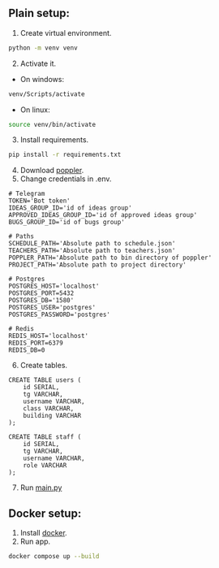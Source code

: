 ## Plain setup:

1. Create virtual environment.
```bash
python -m venv venv
```
2. Activate it.

* On windows: 
```bash
venv/Scripts/activate
```

* On linux: 
```bash
source venv/bin/activate
```

3. Install requirements.
```bash
pip install -r requirements.txt
```
4. Download [poppler](https://github.com/oschwartz10612/poppler-windows/releases/).
5. Change credentials in .env.
```dotenv
# Telegram
TOKEN='Bot token'
IDEAS_GROUP_ID='id of ideas group'
APPROVED_IDEAS_GROUP_ID='id of approved ideas group'
BUGS_GROUP_ID='id of bugs group'

# Paths
SCHEDULE_PATH='Absolute path to schedule.json'
TEACHERS_PATH='Absolute path to teachers.json'
POPPLER_PATH='Absolute path to bin directory of poppler'
PROJECT_PATH='Absolute path to project directory'

# Postgres
POSTGRES_HOST='localhost'
POSTGRES_PORT=5432
POSTGRES_DB='1580'
POSTGRES_USER='postgres'
POSTGRES_PASSWORD='postgres'

# Redis
REDIS_HOST='localhost'
REDIS_PORT=6379
REDIS_DB=0
```

6. Create tables.

```postgresql
CREATE TABLE users (
    id SERIAL,
    tg VARCHAR,
    username VARCHAR,
    class VARCHAR,
    building VARCHAR
);

CREATE TABLE staff (
    id SERIAL,
    tg VARCHAR,
    username VARCHAR,
    role VARCHAR
);

```

7. Run [main.py](main.py)

## Docker setup:
1. Install [docker](https://docs.docker.com/engine/install/).
2. Run app.

```bash
docker compose up --build
```